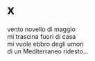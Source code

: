 # x

vento novello di maggio  
mi trascina fuori di casa  
mi vuole ebbro degli umori  
di un Mediterraneo ridesto...
